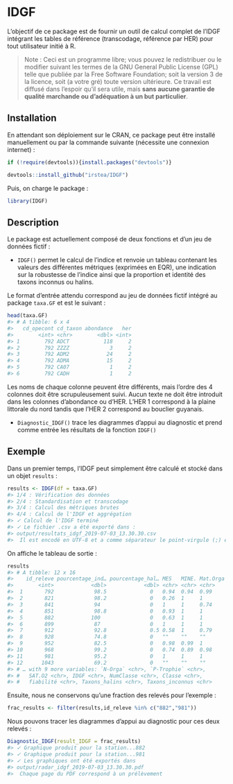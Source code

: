 
<!-- README.md is generated from README.Rmd. Please edit that file -->

# IDGF

L’objectif de ce package est de fournir un outil de calcul complet de
l’IDGF intégrant les tables de référence (transcodage, référence par
HER) pour tout utilisateur initié à R.

> Note : Ceci est un programme libre; vous pouvez le redistribuer ou le
> modifier suivant les termes de la GNU General Public License (GPL)
> telle que publiée par la Free Software Foundation; soit la version 3
> de la licence, soit (a votre gré) toute version ultérieure. Ce travail
> est diffusé dans l’espoir qu’il sera utile, mais **sans aucune
> garantie de qualité marchande ou d’adéquation à un but particulier**.

## Installation

En attendant son déploiement sur le CRAN, ce package peut être installé
manuellement ou par la commande suivante (nécessite une connexion
internet) :

``` r
if (!require(devtools)){install.packages("devtools")}

devtools::install_github("irstea/IDGF")
```

Puis, on charge le package :

``` r
library(IDGF)
```

## Description

Le package est actuellement composé de deux fonctions et d’un jeu de
données fictif :

  - `IDGF()` permet le calcul de l’indice et renvoie un tableau
    contenant les valeurs des différentes métriques (exprimées en EQR),
    une indication sur la robustesse de l’indice ainsi que la proportion
    et identité des taxons inconnus ou halins.

Le format d’entrée attendu correspond au jeu de données fictif intégré
au package `taxa.GF` et est le suivant :

``` r
head(taxa.GF)
#> # A tibble: 6 x 4
#>   cd_opecont cd_taxon abondance   her
#>        <int> <chr>        <dbl> <int>
#> 1        792 ADCT           118     2
#> 2        792 ZZZZ             3     2
#> 3        792 ADM2            24     2
#> 4        792 ADMA            15     2
#> 5        792 CA07             1     2
#> 6        792 CADH             1     2
```

Les noms de chaque colonne peuvent être différents, mais l’ordre des 4
colonnes doit être scrupuleusement suivi. Aucun texte ne doit être
introduit dans les colonnes d’abondance ou d’HER. L’HER 1 correspond à
la plaine littorale du nord tandis que l’HER 2 correspond au bouclier
guyanais.

  - `Diagnostic_IDGF()` trace les diagrammes d’appui au diagnostic et
    prend comme entrée les résultats de la fonction `IDGF()`

## Exemple

Dans un premier temps, l’IDGF peut simplement être calculé et stocké
dans un objet `results` :

``` r
results <- IDGF(df = taxa.GF)
#> 1/4 : Vérification des données
#> 2/4 : Standardisation et transcodage
#> 3/4 : Calcul des métriques brutes
#> 4/4 : Calcul de l'IDGF et aggrégation
#> ✓ Calcul de l'IDGF terminé
#> ✓ Le fichier .csv a été exporté dans : 
#> output/resultats_idgf_2019-07-03_13.30.30.csv
#>  Il est encodé en UTF-8 et a comme séparateur le point-virgule (;) et comme décimale la virgule (,)
```

On affiche le tableau de sortie :

``` r
results
#> # A tibble: 12 x 16
#>    id_releve pourcentage_ind… pourcentage_hal… MES   MINE. Mat.Orga NO3  
#>        <int>            <dbl>            <dbl> <chr> <chr> <chr>    <chr>
#>  1       792             98.5              0   0.94  0.94  0.99     0.97 
#>  2       821             98.2              0   0.26  1     1        1    
#>  3       841             94                0   1     1     0.74     0.96 
#>  4       851             98.8              0   0.93  1     1        1    
#>  5       882            100                0   0.63  1     1        0.88 
#>  6       899             87                0   1     1     1        0.84 
#>  7       912             92.8              0.5 0.58  1     0.79     0.91 
#>  8       928             74.8              0   ""    ""    ""       ""   
#>  9       952             82.5              0   0.98  0.99  1        0.93 
#> 10       968             99.2              0   0.74  0.89  0.98     0.97 
#> 11       981             95.2              0   1     1     1        1    
#> 12      1043             69.2              0   ""    ""    ""       ""   
#> # … with 9 more variables: `N-Orga` <chr>, `P-Trophie` <chr>,
#> #   SAT.O2 <chr>, IDGF <chr>, NumClasse <chr>, Classe <chr>,
#> #   fiabilité <chr>, Taxons_halins <chr>, Taxons_inconnus <chr>
```

Ensuite, nous ne conservons qu’une fraction des relevés pour l’exemple :

``` r
frac_results <- filter(results,id_releve %in% c("882","981")) 
```

Nous pouvons tracer les diagrammes d’appui au diagnostic pour ces deux
relevés :

``` r
Diagnostic_IDGF(result_IDGF = frac_results)
#> ✓ Graphique produit pour la station...882
#> ✓ Graphique produit pour la station...981
#> ✓ Les graphiques ont été exportés dans 
#> output/radar_idgf_2019-07-03_13.30.30.pdf
#>  Chaque page du PDF correspond à un prélèvement
```
